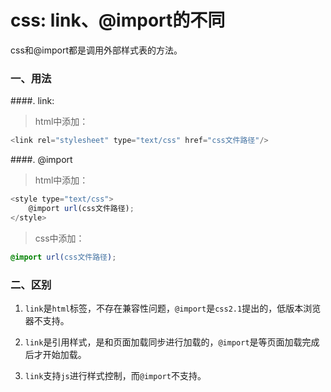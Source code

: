 # css: link、@import的不同

css和@import都是调用外部样式表的方法。

### 一、用法
####.	link:
>html中添加：
```javascript
<link rel="stylesheet" type="text/css" href="css文件路径"/>
```

####. @import

>html中添加：
```javascript
<style type="text/css">
	@import url(css文件路径);
</style>
```

>css中添加：
```css
@import url(css文件路径);
```

### 二、区别
1. `link`是`html`标签，不存在兼容性问题，`@import`是`css2.1`提出的，低版本浏览器不支持。

2. `link`是引用样式，是和页面加载同步进行加载的，`@import`是等页面加载完成后才开始加载。

3. `link`支持`js`进行样式控制，而`@import`不支持。

